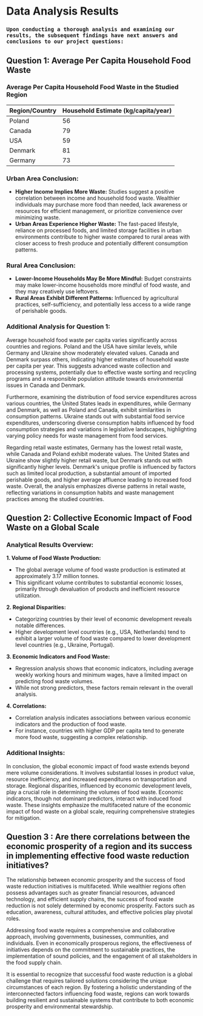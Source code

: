 # Data Analysis Results

### `Upon conducting a thorough analysis and examining our results, the subsequent findings have next answers and conclusions to our project questions: `

## Question 1: Average Per Capita Household Food Waste

### Average Per Capita Household Food Waste in the Studied Region

| Region/Country | Household Estimate (kg/capita/year) |
| -------------- | ----------------------------------- |
| Poland         | 56                                  |
| Canada         | 79                                  |
| USA            | 59                                  |
| Denmark        | 81                                  |
| Germany        | 73                                  |

### Urban Area Conclusion:

- **Higher Income Implies More Waste:** Studies suggest a positive correlation between income and household food waste. Wealthier individuals may purchase more food than needed, lack awareness or resources for efficient management, or prioritize convenience over minimizing waste.
- **Urban Areas Experience Higher Waste:** The fast-paced lifestyle, reliance on processed foods, and limited storage facilities in urban environments contribute to higher waste compared to rural areas with closer access to fresh produce and potentially different consumption patterns.

### Rural Area Conclusion:

- **Lower-Income Households May Be More Mindful:** Budget constraints may make lower-income households more mindful of food waste, and they may creatively use leftovers.
- **Rural Areas Exhibit Different Patterns:** Influenced by agricultural practices, self-sufficiency, and potentially less access to a wide range of perishable goods.

### Additional Analysis for Question 1:

Average household food waste per capita varies significantly across countries and regions. Poland and the USA have similar levels, while Germany and Ukraine show moderately elevated values. Canada and Denmark surpass others, indicating higher estimates of household waste per capita per year. This suggests advanced waste collection and processing systems, potentially due to effective waste sorting and recycling programs and a responsible population attitude towards environmental issues in Canada and Denmark.

Furthermore, examining the distribution of food service expenditures across various countries, the United States leads in expenditures, while Germany and Denmark, as well as Poland and Canada, exhibit similarities in consumption patterns. Ukraine stands out with substantial food service expenditures, underscoring diverse consumption habits influenced by food consumption strategies and variations in legislative landscapes, highlighting varying policy needs for waste management from food services.

Regarding retail waste estimates, Germany has the lowest retail waste, while Canada and Poland exhibit moderate values. The United States and Ukraine show slightly higher retail waste, but Denmark stands out with significantly higher levels. Denmark's unique profile is influenced by factors such as limited local production, a substantial amount of imported perishable goods, and higher average affluence leading to increased food waste. Overall, the analysis emphasizes diverse patterns in retail waste, reflecting variations in consumption habits and waste management practices among the studied countries.

## Question 2: Collective Economic Impact of Food Waste on a Global Scale

### Analytical Results Overview:

**1. Volume of Food Waste Production:**

- The global average volume of food waste production is estimated at approximately 3.17 million tonnes.
- This significant volume contributes to substantial economic losses, primarily through devaluation of products and inefficient resource utilization.

**2. Regional Disparities:**

- Categorizing countries by their level of economic development reveals notable differences.
- Higher development level countries (e.g., USA, Netherlands) tend to exhibit a larger volume of food waste compared to lower development level countries (e.g., Ukraine, Portugal).

**3. Economic Indicators and Food Waste:**

- Regression analysis shows that economic indicators, including average weekly working hours and minimum wages, have a limited impact on predicting food waste volumes.
- While not strong predictors, these factors remain relevant in the overall analysis.

**4. Correlations:**

- Correlation analysis indicates associations between various economic indicators and the production of food waste.
- For instance, countries with higher GDP per capita tend to generate more food waste, suggesting a complex relationship.

### Additional Insights:

In conclusion, the global economic impact of food waste extends beyond mere volume considerations. It involves substantial losses in product value, resource inefficiency, and increased expenditures on transportation and storage. Regional disparities, influenced by economic development levels, play a crucial role in determining the volumes of food waste. Economic indicators, though not dominant predictors, interact with induced food waste. These insights emphasize the multifaceted nature of the economic impact of food waste on a global scale, requiring comprehensive strategies for mitigation.

## Question 3 : Are there correlations between the economic prosperity of a region and its success in implementing effective food waste reduction initiatives?

The relationship between economic prosperity and the success of food waste reduction initiatives is multifaceted. While wealthier regions often possess advantages such as greater financial resources, advanced technology, and efficient supply chains, the success of food waste reduction is not solely determined by economic prosperity. Factors such as education, awareness, cultural attitudes, and effective policies play pivotal roles.

Addressing food waste requires a comprehensive and collaborative approach, involving governments, businesses, communities, and individuals. Even in economically prosperous regions, the effectiveness of initiatives depends on the commitment to sustainable practices, the implementation of sound policies, and the engagement of all stakeholders in the food supply chain.

It is essential to recognize that successful food waste reduction is a global challenge that requires tailored solutions considering the unique circumstances of each region. By fostering a holistic understanding of the interconnected factors influencing food waste, regions can work towards building resilient and sustainable systems that contribute to both economic prosperity and environmental stewardship.
